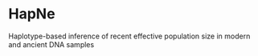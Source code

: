 # HapNe
Haplotype-based inference of recent effective population size in modern and ancient DNA samples
